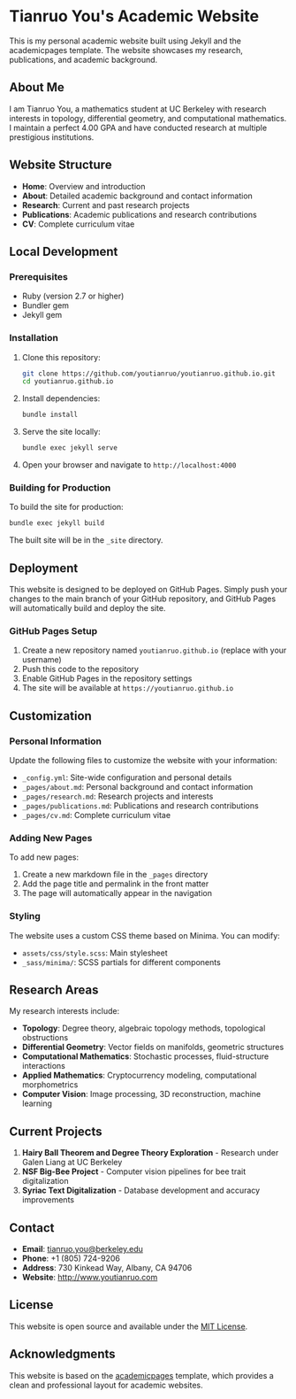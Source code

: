 # Tianruo You's Academic Website

This is my personal academic website built using Jekyll and the academicpages template. The website showcases my research, publications, and academic background.

## About Me

I am Tianruo You, a mathematics student at UC Berkeley with research interests in topology, differential geometry, and computational mathematics. I maintain a perfect 4.00 GPA and have conducted research at multiple prestigious institutions.

## Website Structure

- **Home**: Overview and introduction
- **About**: Detailed academic background and contact information
- **Research**: Current and past research projects
- **Publications**: Academic publications and research contributions
- **CV**: Complete curriculum vitae

## Local Development

### Prerequisites

- Ruby (version 2.7 or higher)
- Bundler gem
- Jekyll gem

### Installation

1. Clone this repository:
   ```bash
   git clone https://github.com/youtianruo/youtianruo.github.io.git
   cd youtianruo.github.io
   ```

2. Install dependencies:
   ```bash
   bundle install
   ```

3. Serve the site locally:
   ```bash
   bundle exec jekyll serve
   ```

4. Open your browser and navigate to `http://localhost:4000`

### Building for Production

To build the site for production:

```bash
bundle exec jekyll build
```

The built site will be in the `_site` directory.

## Deployment

This website is designed to be deployed on GitHub Pages. Simply push your changes to the main branch of your GitHub repository, and GitHub Pages will automatically build and deploy the site.

### GitHub Pages Setup

1. Create a new repository named `youtianruo.github.io` (replace with your username)
2. Push this code to the repository
3. Enable GitHub Pages in the repository settings
4. The site will be available at `https://youtianruo.github.io`

## Customization

### Personal Information

Update the following files to customize the website with your information:

- `_config.yml`: Site-wide configuration and personal details
- `_pages/about.md`: Personal background and contact information
- `_pages/research.md`: Research projects and interests
- `_pages/publications.md`: Publications and research contributions
- `_pages/cv.md`: Complete curriculum vitae

### Adding New Pages

To add new pages:

1. Create a new markdown file in the `_pages` directory
2. Add the page title and permalink in the front matter
3. The page will automatically appear in the navigation

### Styling

The website uses a custom CSS theme based on Minima. You can modify:

- `assets/css/style.scss`: Main stylesheet
- `_sass/minima/`: SCSS partials for different components

## Research Areas

My research interests include:

- **Topology**: Degree theory, algebraic topology methods, topological obstructions
- **Differential Geometry**: Vector fields on manifolds, geometric structures
- **Computational Mathematics**: Stochastic processes, fluid-structure interactions
- **Applied Mathematics**: Cryptocurrency modeling, computational morphometrics
- **Computer Vision**: Image processing, 3D reconstruction, machine learning

## Current Projects

1. **Hairy Ball Theorem and Degree Theory Exploration** - Research under Galen Liang at UC Berkeley
2. **NSF Big-Bee Project** - Computer vision pipelines for bee trait digitalization
3. **Syriac Text Digitalization** - Database development and accuracy improvements

## Contact

- **Email**: tianruo.you@berkeley.edu
- **Phone**: +1 (805) 724-9206
- **Address**: 730 Kinkead Way, Albany, CA 94706
- **Website**: http://www.youtianruo.com

## License

This website is open source and available under the [MIT License](LICENSE).

## Acknowledgments

This website is based on the [academicpages](https://github.com/academicpages/academicpages.github.io) template, which provides a clean and professional layout for academic websites.
